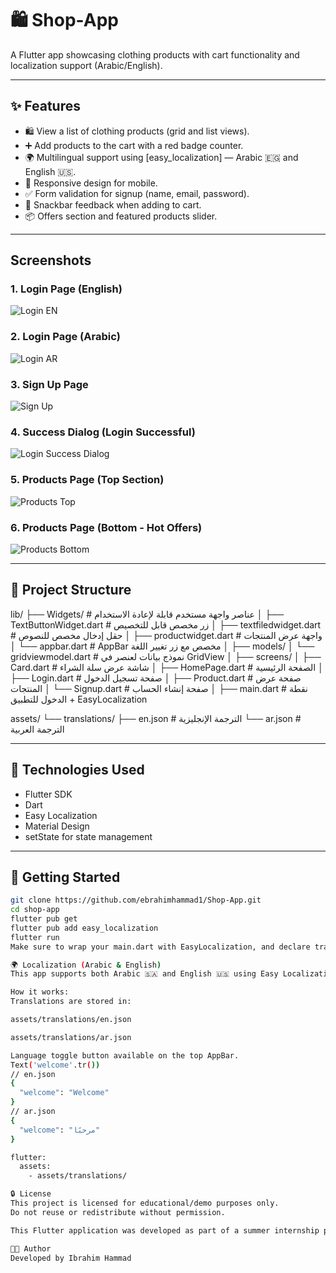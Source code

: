 
# 🛍️ Shop-App

A Flutter app showcasing clothing products with cart functionality and localization support (Arabic/English).

---

## ✨ Features

- 🛍️ View a list of clothing products (grid and list views).
- ➕ Add products to the cart with a red badge counter.
- 🌍 Multilingual support using [easy_localization] — Arabic 🇪🇬 and English 🇺🇸.
- 📱 Responsive design for mobile.
- ✅ Form validation for signup (name, email, password).
- 💬 Snackbar feedback when adding to cart.
- 📦 Offers section and featured products slider.

---

## Screenshots

### 1. Login Page (English)
![Login EN](screenshots/login_en.png)

### 2. Login Page (Arabic)
![Login AR](screenshots/login_ar.png)

### 3. Sign Up Page
![Sign Up](screenshots/signup_en.png)

### 4. Success Dialog (Login Successful)
![Login Success Dialog](screenshots/login_success_dialog.png)

### 5. Products Page (Top Section)
![Products Top](screenshots/products_top.png)

### 6. Products Page (Bottom - Hot Offers)
![Products Bottom](screenshots/products_bottom.png)

---

## 📁 Project Structure

lib/
├── Widgets/ # عناصر واجهة مستخدم قابلة لإعادة الاستخدام
│ ├── TextButtonWidget.dart # زر مخصص قابل للتخصيص
│ ├── textfiledwidget.dart # حقل إدخال مخصص للنصوص
│ ├── productwidget.dart # واجهة عرض المنتجات
│ └── appbar.dart # AppBar مخصص مع زر تغيير اللغة
│
├── models/
│ └── gridviewmodel.dart # نموذج بيانات لعنصر في GridView
│
├── screens/
│ ├── Card.dart # شاشة عرض سلة الشراء
│ ├── HomePage.dart # الصفحة الرئيسية
│ ├── Login.dart # صفحة تسجيل الدخول
│ ├── Product.dart # صفحة عرض المنتجات
│ └── Signup.dart # صفحة إنشاء الحساب
│
├── main.dart # نقطة الدخول للتطبيق + EasyLocalization

assets/
└── translations/
├── en.json # الترجمة الإنجليزية
└── ar.json # الترجمة العربية


---

## 🔧 Technologies Used

- Flutter SDK
- Dart
- Easy Localization
- Material Design
- setState for state management

---

## 🚀 Getting Started

```bash
git clone https://github.com/ebrahimhammad1/Shop-App.git
cd shop-app
flutter pub get
flutter pub add easy_localization
flutter run
Make sure to wrap your main.dart with EasyLocalization, and declare translation assets in pubspec.yaml.

🌍 Localization (Arabic & English)
This app supports both Arabic 🇸🇦 and English 🇺🇸 using Easy Localization.

How it works:
Translations are stored in:

assets/translations/en.json

assets/translations/ar.json

Language toggle button available on the top AppBar.
Text('welcome'.tr())
// en.json
{
  "welcome": "Welcome"
}
// ar.json
{
  "welcome": "مرحبًا"
}

flutter:
  assets:
    - assets/translations/

🔒 License
This project is licensed for educational/demo purposes only.
Do not reuse or redistribute without permission.

This Flutter application was developed as part of a summer internship provided by Sprints in collaboration with Microsoft.

👨‍💻 Author
Developed by Ibrahim Hammad
